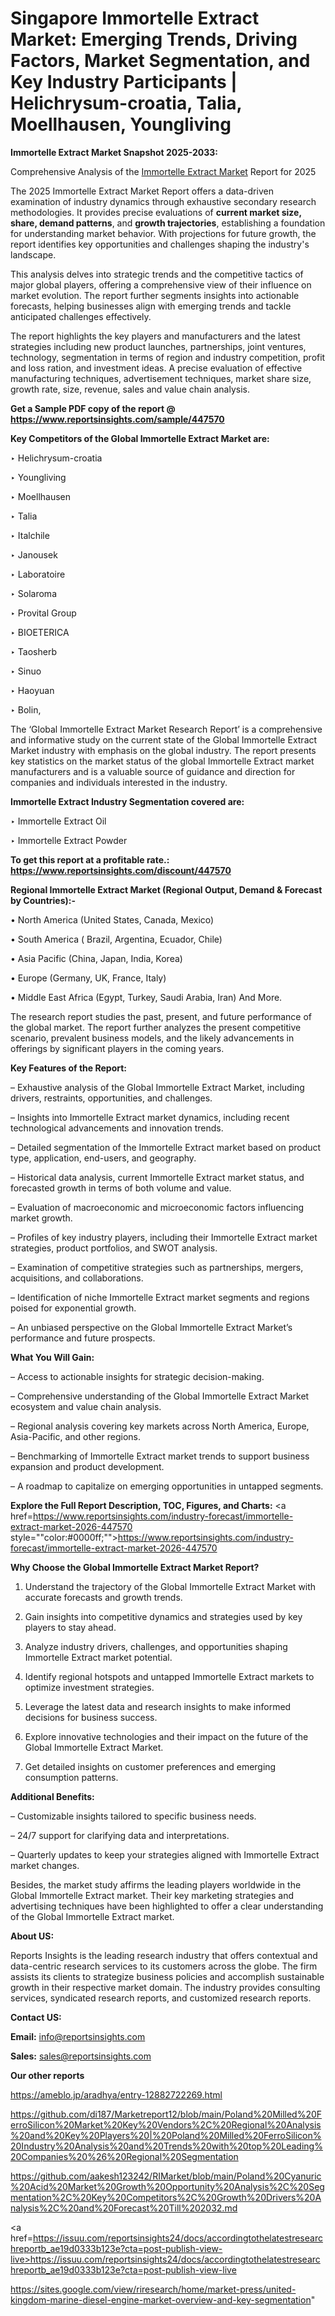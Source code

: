 # Singapore Immortelle Extract Market: Emerging Trends, Driving Factors, Market Segmentation, and Key Industry Participants | Helichrysum-croatia, Talia, Moellhausen, Youngliving

<strong>Immortelle Extract Market Snapshot 2025-2033:</strong>

Comprehensive Analysis of the <a href=https://www.reportsinsights.com/sample/447570>Immortelle Extract Market</a> Report for 2025

The 2025 Immortelle Extract Market Report offers a data-driven examination of industry dynamics through exhaustive secondary research methodologies. It provides precise evaluations of <strong>current market size, share, demand patterns</strong>, and <strong>growth trajectories</strong>, establishing a foundation for understanding market behavior. With projections for future growth, the report identifies key opportunities and challenges shaping the industry's landscape.

This analysis delves into strategic trends and the competitive tactics of major global players, offering a comprehensive view of their influence on market evolution. The report further segments insights into actionable forecasts, helping businesses align with emerging trends and tackle anticipated challenges effectively.

The report highlights the key players and manufacturers and the latest strategies including new product launches, partnerships, joint ventures, technology, segmentation in terms of region and industry competition, profit and loss ration, and investment ideas. A precise evaluation of effective manufacturing techniques, advertisement techniques, market share size, growth rate, size, revenue, sales and value chain analysis.

<strong>Get a Sample PDF copy of the report @ <a href=https://www.reportsinsights.com/sample/447570 style=color:#0000ff;>https://www.reportsinsights.com/sample/447570</a></strong>

<strong>Key Competitors of the Global Immortelle Extract Market are:</strong>

‣ Helichrysum-croatia

‣ Youngliving

‣ Moellhausen

‣ Talia

‣ Italchile

‣ Janousek

‣ Laboratoire

‣ Solaroma

‣ Provital Group

‣ BIOETERICA

‣ Taosherb

‣ Sinuo

‣ Haoyuan

‣ Bolin,

The ‘Global Immortelle Extract Market Research Report’ is a comprehensive and informative study on the current state of the Global Immortelle Extract Market industry with emphasis on the global industry. The report presents key statistics on the market status of the global Immortelle Extract market manufacturers and is a valuable source of guidance and direction for companies and individuals interested in the industry.

<strong>Immortelle Extract Industry Segmentation covered are:</strong>

‣ Immortelle Extract Oil

‣ Immortelle Extract Powder

<strong>To get this report at a profitable rate.: <a href=https://www.reportsinsights.com/discount/447570 style=color:#0000ff;>https://www.reportsinsights.com/discount/447570</a></strong>

<strong>Regional Immortelle Extract Market (Regional Output, Demand &amp; Forecast by Countries):-</strong>

• North America (United States, Canada, Mexico)

• South America ( Brazil, Argentina, Ecuador, Chile)

• Asia Pacific (China, Japan, India, Korea)

• Europe (Germany, UK, France, Italy)

• Middle East Africa (Egypt, Turkey, Saudi Arabia, Iran) And More.

The research report studies the past, present, and future performance of the global market. The report further analyzes the present competitive scenario, prevalent business models, and the likely advancements in offerings by significant players in the coming years.

<strong>Key Features of the Report:</strong>

– Exhaustive analysis of the Global Immortelle Extract Market, including drivers, restraints, opportunities, and challenges.

– Insights into Immortelle Extract market dynamics, including recent technological advancements and innovation trends.

– Detailed segmentation of the Immortelle Extract market based on product type, application, end-users, and geography.

– Historical data analysis, current Immortelle Extract market status, and forecasted growth in terms of both volume and value.

– Evaluation of macroeconomic and microeconomic factors influencing market growth.

– Profiles of key industry players, including their Immortelle Extract market strategies, product portfolios, and SWOT analysis.

– Examination of competitive strategies such as partnerships, mergers, acquisitions, and collaborations.

– Identification of niche Immortelle Extract market segments and regions poised for exponential growth.

– An unbiased perspective on the Global Immortelle Extract Market’s performance and future prospects.

<strong>What You Will Gain:</strong>

– Access to actionable insights for strategic decision-making.

– Comprehensive understanding of the Global Immortelle Extract Market ecosystem and value chain analysis.

– Regional analysis covering key markets across North America, Europe, Asia-Pacific, and other regions.

– Benchmarking of Immortelle Extract market trends to support business expansion and product development.

– A roadmap to capitalize on emerging opportunities in untapped segments.

<strong>Explore the Full Report Description, TOC, Figures, and Charts:</strong>
<a href=https://www.reportsinsights.com/industry-forecast/immortelle-extract-market-2026-447570 style=""color:#0000ff;"">https://www.reportsinsights.com/industry-forecast/immortelle-extract-market-2026-447570</a>

<strong>Why Choose the Global Immortelle Extract Market Report?</strong>

1. Understand the trajectory of the Global Immortelle Extract Market with accurate forecasts and growth trends.

2. Gain insights into competitive dynamics and strategies used by key players to stay ahead.

3. Analyze industry drivers, challenges, and opportunities shaping Immortelle Extract market potential.

4. Identify regional hotspots and untapped Immortelle Extract markets to optimize investment strategies.

5. Leverage the latest data and research insights to make informed decisions for business success.

6. Explore innovative technologies and their impact on the future of the Global Immortelle Extract Market.

7. Get detailed insights on customer preferences and emerging consumption patterns.

<strong>Additional Benefits:</strong>

– Customizable insights tailored to specific business needs.

– 24/7 support for clarifying data and interpretations.

– Quarterly updates to keep your strategies aligned with Immortelle Extract market changes.

Besides, the market study affirms the leading players worldwide in the Global Immortelle Extract market. Their key marketing strategies and advertising techniques have been highlighted to offer a clear understanding of the Global Immortelle Extract market.

<strong><strong>About US</strong>:</strong>

Reports Insights is the leading research industry that offers contextual and data-centric research services to its customers across the globe. The firm assists its clients to strategize business policies and accomplish sustainable growth in their respective market domain. The industry provides consulting services, syndicated research reports, and customized research reports.

<strong>Contact US:</strong>

<p class=><b>Email:</b> <a href=mailto:info@reportsinsights.com>info@reportsinsights.com</a></p>
<p class=><b>Sales:</b> <a href=mailto:sales@reportsinsights.com>sales@reportsinsights.com</a></p>

<strong>Our other reports</strong>

<a href=https://ameblo.jp/aradhya/entry-12882722269.html>https://ameblo.jp/aradhya/entry-12882722269.html</a>

<a href=https://github.com/di187/Marketreport12/blob/main/Poland%20Milled%20FerroSilicon%20Market%20Key%20Vendors%2C%20Regional%20Analysis%20and%20Key%20Players%20|%20Poland%20Milled%20FerroSilicon%20Industry%20Analysis%20and%20Trends%20with%20top%20Leading%20Companies%20%26%20Regional%20Segmentation>https://github.com/di187/Marketreport12/blob/main/Poland%20Milled%20FerroSilicon%20Market%20Key%20Vendors%2C%20Regional%20Analysis%20and%20Key%20Players%20|%20Poland%20Milled%20FerroSilicon%20Industry%20Analysis%20and%20Trends%20with%20top%20Leading%20Companies%20%26%20Regional%20Segmentation</a>

<a href=https://github.com/aakesh123242/RIMarket/blob/main/Poland%20Cyanuric%20Acid%20Market%20Growth%20Opportunity%20Analysis%2C%20Segmentation%2C%20Key%20Competitors%2C%20Growth%20Drivers%20Analysis%2C%20and%20Forecast%20Till%202032.md>https://github.com/aakesh123242/RIMarket/blob/main/Poland%20Cyanuric%20Acid%20Market%20Growth%20Opportunity%20Analysis%2C%20Segmentation%2C%20Key%20Competitors%2C%20Growth%20Drivers%20Analysis%2C%20and%20Forecast%20Till%202032.md</a>

<a href=https://issuu.com/reportsinsights24/docs/accordingtothelatestresearchreportb_ae19d0333b123e?cta=post-publish-view-live>https://issuu.com/reportsinsights24/docs/accordingtothelatestresearchreportb_ae19d0333b123e?cta=post-publish-view-live</a>

<a href=https://sites.google.com/view/riresearch/home/market-press/united-kingdom-marine-diesel-engine-market-overview-and-key-segmentation>https://sites.google.com/view/riresearch/home/market-press/united-kingdom-marine-diesel-engine-market-overview-and-key-segmentation</a>"
